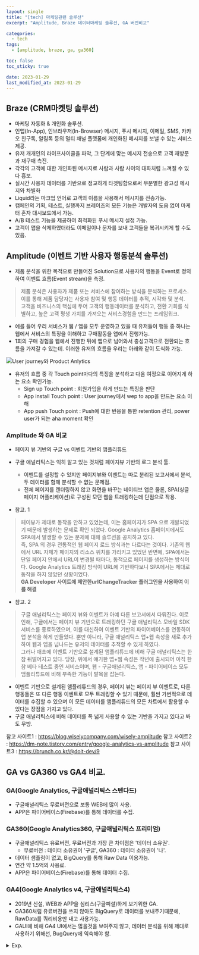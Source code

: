 ```yaml
---
layout: single
title: "[tech] 마케팅관련 솔루션"
excerpt: "Amplitude, Braze 데이터마케팅 솔루션, GA 버전비교"

categories:
  - tech
tags:
  - [amplitude, braze, ga, ga360]

toc: false
toc_sticky: true

date: 2023-01-29
last_modified_at: 2023-01-29
---
```


## Braze (CRM마켓팅 솔루션)
- 마케팅 자동화 & 개인화 솔루션. 
- 인앱(In-App), 인브라우저(In-Browser) 메시지, 푸시 메시지, 이메일, SMS, 카카오 친구톡, 알림톡 등의 멀티 채널 플랫폼에 개인화된 메시지를 보낼 수 있는 서비스 제공.
- 유저 개개인의 라이프사이클을 파악, 그 단계에 맞는 메시지 전송으로 고객 재방문과 재구매 촉진. 
- 각각의 고객에 대한 개인화된 메시지로 사람과 사람 사이의 대화처럼 느껴질 수 있다 흥보.
- 실시간 사용자 데이터를 기반으로 정교하게 타겟팅함으로써 무분별한 광고성 메시지와 차별화 
- Liquid라는 마크업 언어로 고객의 이름을 사용해서 메시지를 전송가능.
- 캠페인의 기획, 테스트, 실행까지 브레이즈의 모든 기능은 개발자의 도움 없이 마케터 혼자 대시보드에서 가능. 
- A/B 테스트 기능을 제공하여 최적화된 푸시 메시지 설정 가능.
- 고객이 앱을 삭제하였더라도 이메일이나 문자를 보내 고객들을 복귀시키게 할 수도 있음.

## Amplitude (이벤트 기반 사용자 행동분석 솔루션)
- 제품 분석을 위한 목적으로 만들어진 Solution으로 사용자의 행동을 Event로 정의하여 이벤트 흐름(Event stream)을 측정.

> 제품 분석은 사용자가 제품 또는 서비스에 참여하는 방식을 분석하는 프로세스. 이를 통해 제품 담당자는 사용자 참여 및 행동 데이터를 추적, 시각화 및 분석.  
> 고객을 비즈니스의 핵심에 두어 고객의 행동데이터를 분석하고, 전환 기회를 식별하고, 높은 고객 평생 가치를 가져오는 서비스경험을 만드는 프레임워크.  

- 예를 들어 우리 서비스가 웹 / 앱을 모두 운영하고 있을 때 유저들이 행동 중 하나는 웹에서 서비스의 특징을 이해하고 구매활동을 앱에서 진행가능.
- 1회의 구매 경험을 웹에서 진행한 뒤에 앱으로 넘어와서 충성고객으로 전환되는 흐름을 가져갈 수 있는데. 이러한 유저의 흐름을 우리는 아래와 같이 도식화 가능. 

![User journey와 Product Anlytics](./../../images/tech/amplitude_01.png)

- 유저의 흐름 중 각 Touch point마다의 특징을 분석하고 다음 여정으로 이어지게 하는 요소 확인가능. 
  - Sign up Touch point : 회원가입을 하게 만드는 특징을 판단
  - App install Touch point : User journey에서 wep to app을 만드는 요소 이해
  - App push Touch point : Push에 대한 반응을 통한 retention 관리, power user가 되는 aha moment 확인

### Amplitude 와 GA 비교 
- 페이지 뷰 기반의 구글 vs 이벤트 기반의 앰플리튜드
- 구글 애널리틱스는 익히 알고 있는 것처럼 페이지뷰 기반의 로그 분석 툴. 
  - 이벤트를 설정할 수 있지만 페이지뷰와 이벤트는 따로 분리된 보고서에서 분석, 두 데이터를 함께 분석할 수 없는 문제점. 
  - 전체 페이지를 렌더링하지 않고 화면을 바꾸는 네이티브 앱은 물론, SPA(싱글 페이지 어플리케이션)로 구성된 모던 웹을 트래킹하는데 단점으로 작용.

- 참고. 1

> 페이뷰가 제대로 동작을 안하고 있었는데, 이는 홈페이지가 SPA 으로 개발되었기 때문에 발생하는 문제로 확인 되었다. Google Analytics 홈페이지에서도 SPA에서 발생할 수 있는 문제에 대해 솔루션을 공지하고 있다.   
> 즉, SPA 의 경우 전통적인 웹 페이지 로드 방식과는 다르다는 것이다. 기존의 웹에서 URL 자체가 페이지의 리소스 위치를 가리키고 있었던 반면에, SPA에서는 단일 페이지 안에서 URL이 변경될 때마다, 동적으로  페이지를 생성하는 방식이다. Google Analytics 트래킹 방식이 URL에 기반하다보니 SPA에서는 제대로 동작을 하지 않았던 상황이었다.  
> **GA Developer 사이트에 제안한urlChangeTracker 플러그인을 사용하여 이를 해결**  

- 참고. 2

> 구글 애널리틱스는 페이지 뷰와 이벤트가 아예 다른 보고서에서 다뤄진다. 이로 인해, 구글에서는 페이지 뷰 기반으로 트래킹하던 구글 애널리틱스 모바일 SDK 서비스를 종료하였으며, 이를 대신하여 이벤트 기반의 파이어베이스를 연동하여 앱 분석을 하게 만들었다. 뿐만 아니라, 구글 애널리틱스 앱+웹 속성을 새로 추가하여 웹과 앱을 넘나드는 유저의 데이터를 추적할 수 있게 하였다.  
> 그러나 애초에 이벤트 기반으로 설계된 앰플리튜드에 비해 구글 애널리틱스는 한참 뒤떨어지고 있다. 당장, 위에서 얘기한 앱+웹 속성은 작년에 출시되어 아직 한참 베타 테스트 중인 서비스이며, 웹 - 구글애널리틱스, 앱 - 파이어베이스 모두 앰플리튜드에 비해 부족한 기능이 발목을 잡는다.   

- 이벤트 기반으로 설계된 앰플리튜드의 경우, 페이지 뷰는 페이지 뷰 이벤트로, 다른 행동들은 또 다른 행동 이벤트로 모두 트래킹할 수 있기 때문에, 훨씬 가변적으로 데이터를 수집할 수 있으며 이 모든 데이터를 앰플리튜드의 모든 차트에서 활용할 수 있다는 장점을 가지고 있다. 
- 구글 애널리틱스에 비해 데이터를 폭 넓게 사용할 수 있는 기반을 가지고 있다고 봐도 무방.

참고 사이트1 : https://blog.wiselycompany.com/wisely-amplitude
참고 사이트2 : https://dm-note.tistory.com/entry/google-analytics-vs-amplitude
참고 사이트3 : https://brunch.co.kr/@doit-dev/9

## GA vs GA360 vs GA4 비교.

### GA(Google Analytics, 구글애널리틱스 스텐다드)

- 구글애널리틱스 무료버전으로 보통 WEB에 많이 사용.
- APP은 파이어베이스(Firebase)를 통해 데이터를 수집.

### GA360(Google Analytics360, 구글애널리틱스 프리미엄)

- 구글애널리틱스 유료버전, 무료버전과 가장 큰 차이점은 '데이터 소유권'.
  - 무료버전 : 데이터 소유권이 '구글', GA360 : 데이터 소유권이 '나'. 
- 데이터 샘플링이 없고, BigQuery를 통해 Raw Data 이용가능.
- 연간 약 1.5억의 사용료.
- APP은 파이어베이스(Firebase)를 통해 데이터 수집.

### GA4(Google Analytics v4, 구글애널리틱스4)
- 2019년 신설, WEB과 APP을 심리스(구글피셜)하게 보기위한 GA.
- GA360처럼 유료버전을 쓰지 않아도 BigQuery로 데이터를 보내주기때문에, RawData를 쿼리비용만 내고 사용가능.
- GAUI에 비해 GA4 UI에서는 많을것을 보여주지 않고, 데이터 분석을 위해 제대로 사용하기 위해선, BugQuery에 익숙해야 함.

<details>
  <summary>Exp.</summary>  
  <pre>

  </pre>
</details>